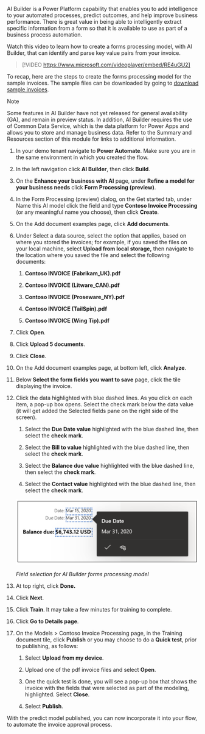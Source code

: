 AI Builder is a Power Platform capability that enables you to add intelligence to your automated processes, predict outcomes, and help improve business performance.  There is great value in being able to intelligently extract specific information from a form so that it is available to use as part of a business process automation.


Watch this video to learn how to create a forms processing model, with AI Builder, that can identify and parse key value pairs from your invoice.

>[!VIDEO https://www.microsoft.com/videoplayer/embed/RE4uGU2]


To recap, here are the steps to create the forms processing model for the sample invoices.  The sample files can be downloaded by going to [download sample invoices](https://github.com/MicrosoftDocs/mslearn-developer-tools-power-platform/tree/master/implement-robotic-process-automation-power-automate-ui-flows-ai-builder?azure-portal=true).


>[!NOTE]
> Some features in AI Builder have not yet released for general availability (GA), and remain in preview status.  In addition, AI Builder requires the use of Common Data Service, which is the data platform for Power Apps and allows you to store and manage business data.  Refer to the Summary and Resources section of this module for links to additional information.


1. In your demo tenant navigate to **Power Automate**.  Make sure you are in the same environment in which you created the flow.

1. In the left navigation click **AI Builder**, then click **Build**.

1. On the **Enhance your business with AI** page, under **Refine a model for your business needs** click **Form Processing (preview)**.

1. In the Form Processing (preview) dialog, on the Get started tab, under Name this AI model click the field and type **Contoso Invoice Processing** (or any meaningful name you choose), then click **Create**.

1. On the Add document examples page, click **Add documents**.

1. Under Select a data source, select the option that applies, based on where you stored the invoices; for example, if you saved the files on your local machine, select **Upload from local storage,** then navigate to the location where you saved the file and select the following documents:

   1. **Contoso INVOICE (Fabrikam_UK).pdf**

   1. **Contoso INVOICE (Litware_CAN).pdf**

   1. **Contoso INVOICE (Proseware_NY).pdf**

   1. **Contoso INVOICE (TailSpin).pdf**

   1. **Contoso INVOICE (Wing Tip).pdf**

1. Click **Open**.

1. Click **Upload 5 documents**.

1. Click **Close**.

1. On the Add document examples page, at bottom left, click **Analyze**.

1. Below **Select the form fields you want to save** page, click the tile displaying the invoice.

1. Click the data highlighted with blue dashed lines.  As you click on each item, a pop-up box opens.  Select the check mark below the data value (it will get added the Selected fields pane on the right side of the screen).

   1. Select the **Due Date value** highlighted with the blue dashed line, then select the **check mark**.

   1. Select the **Bill to value** highlighted with the blue dashed line, then select the **check mark**.

   1. Select the **Balance due value** highlighted with the blue dashed line, then select the **check mark**.

   1. Select the **Contact value** highlighted with the blue dashed line, then select the **check mark**.

    ![Field selection for AI Builder forms processing model](../media/ai-builder-select-field-3.png)

   *Field selection for AI Builder forms processing model*

1. At top right, click **Done.**

1. Click **Next**.

1. Click **Train**.  It may take a few minutes for training to complete.

1. Click **Go to Details page**.

1. On the Models > Contoso Invoice Processing page, in the Training document tile, click **Publish** or you may choose to do a **Quick test**, prior to publishing, as follows:

   1. Select **Upload from my device**.

   1. Upload one of the pdf invoice files and select **Open**.

   1. One the quick test is done, you will see a pop-up box that shows the invoice with the fields that were selected as part of the modeling, highlighted.  Select **Close**.

   1. Select **Publish**.

With the predict model published, you can now incorporate it into your flow, to automate the invoice approval process.